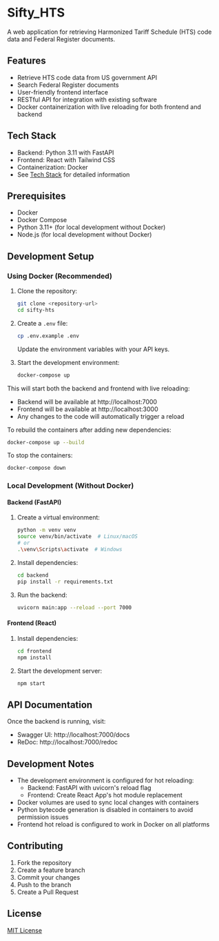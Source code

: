 # Sifty_HTS

A web application for retrieving Harmonized Tariff Schedule (HTS) code data and Federal Register documents.

## Features

- Retrieve HTS code data from US government API
- Search Federal Register documents
- User-friendly frontend interface
- RESTful API for integration with existing software
- Docker containerization with live reloading for both frontend and backend

## Tech Stack

- Backend: Python 3.11 with FastAPI
- Frontend: React with Tailwind CSS
- Containerization: Docker
- See [Tech Stack](docs/Tech_Stack.md) for detailed information

## Prerequisites

- Docker
- Docker Compose
- Python 3.11+ (for local development without Docker)
- Node.js (for local development without Docker)

## Development Setup

### Using Docker (Recommended)

1. Clone the repository:
   ```bash
   git clone <repository-url>
   cd sifty-hts
   ```

2. Create a `.env` file:
   ```bash
   cp .env.example .env
   ```
   Update the environment variables with your API keys.

3. Start the development environment:
   ```bash
   docker-compose up
   ```

This will start both the backend and frontend with live reloading:
- Backend will be available at http://localhost:7000
- Frontend will be available at http://localhost:3000
- Any changes to the code will automatically trigger a reload

To rebuild the containers after adding new dependencies:
```bash
docker-compose up --build
```

To stop the containers:
```bash
docker-compose down
```

### Local Development (Without Docker)

#### Backend (FastAPI)

1. Create a virtual environment:
   ```bash
   python -m venv venv
   source venv/bin/activate  # Linux/macOS
   # or
   .\venv\Scripts\activate  # Windows
   ```

2. Install dependencies:
   ```bash
   cd backend
   pip install -r requirements.txt
   ```

3. Run the backend:
   ```bash
   uvicorn main:app --reload --port 7000
   ```

#### Frontend (React)

1. Install dependencies:
   ```bash
   cd frontend
   npm install
   ```

2. Start the development server:
   ```bash
   npm start
   ```

## API Documentation

Once the backend is running, visit:
- Swagger UI: http://localhost:7000/docs
- ReDoc: http://localhost:7000/redoc

## Development Notes

- The development environment is configured for hot reloading:
  - Backend: FastAPI with uvicorn's reload flag
  - Frontend: Create React App's hot module replacement
- Docker volumes are used to sync local changes with containers
- Python bytecode generation is disabled in containers to avoid permission issues
- Frontend hot reload is configured to work in Docker on all platforms

## Contributing

1. Fork the repository
2. Create a feature branch
3. Commit your changes
4. Push to the branch
5. Create a Pull Request

## License

[MIT License](LICENSE) 